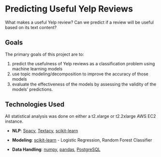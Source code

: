 # Predicting Useful Yelp Reviews

What makes a useful Yelp review? Can we predict if a review will be useful based on its text content?

## Goals

The primary goals of this project are to:

1) predict the usefulness of Yelp reviews as a classification problem using machine learning models
2) use topic modeling/decomposition to improve the accuracy of those models
3) evaluate the effectiveness of the models by assessing the validity of the models' predictions.

## Technologies Used

All statistical analysis was done on either a t2.xlarge or t2.2xlarge AWS EC2 instance.

* **NLP**: [Spacy](https://spacy.io), [Textacy](https://github.com/chartbeat-labs/textacy), [scikit-learn](http://scikit-learn.org/stable/)
    
* **Modeling**: [scikit-learn](http://scikit-learn.org/stable/) - Logistic Regression, Random Forest Classifier
    
* **Data Handling**: [numpy](http://www.numpy.org/), [pandas](https://pandas.pydata.org), [PostgreSQL](https://www.postgresql.org/)

